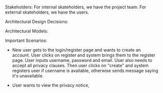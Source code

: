 Stakeholders: For internal skateholders, we have the project team. For external skateholders, we have the users.


Architectural Design Decisions: 


Architectural Models: 


Important Scenarios: 
- New user gets to the login/register page and wants to create an account. User clicks on register and system brings them to the register page. User inputs username, password and email. User also needs to accept all privacy clauses. Then user clicks on "create" and system registers user if username is available, otherwise sends message saying it's unavailable.

- User wants to view the privacy notice, 

